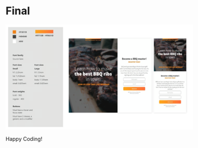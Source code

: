 # Final
![alt text](https://github.com/Codegalax/web_projects/blob/main/BBQ/images/result.png?raw=true)

Happy Coding!
